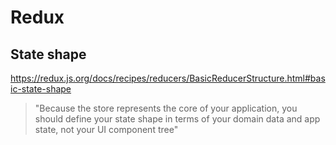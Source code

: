 # Redux

## State shape
https://redux.js.org/docs/recipes/reducers/BasicReducerStructure.html#basic-state-shape
> "Because the store represents the core of your application,
> you should define your state shape in terms of your domain data and app state,
> not your UI component tree"